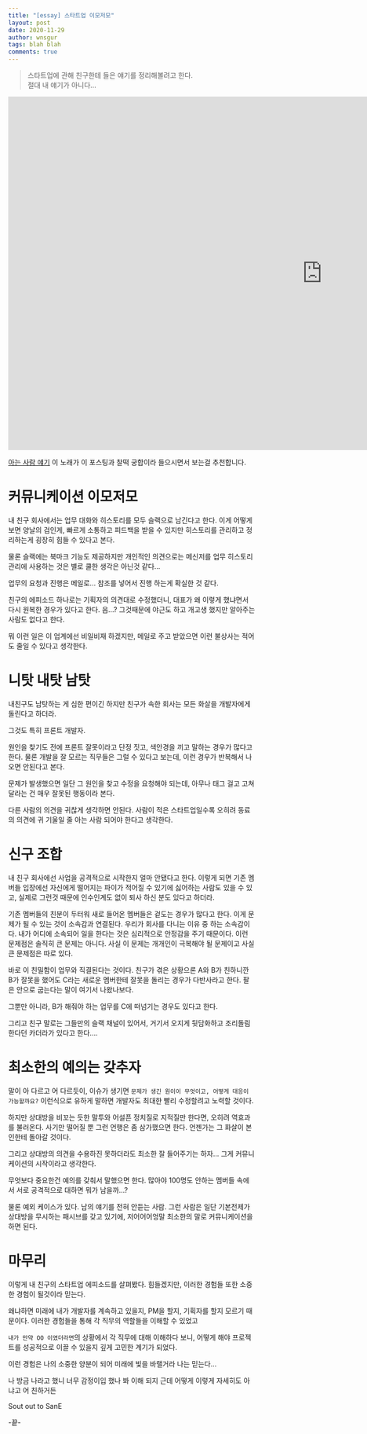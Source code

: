 ```yaml
---
title: "[essay] 스타트업 이모저모"
layout: post
date: 2020-11-29
author: wnsgur
tags: blah blah
comments: true
---
```


> 스타트업에 관해 친구한테 들은 얘기를 정리해볼려고 한다.  
> 절대 내 얘기가 아니다...


<iframe width="1280" height="720" src="https://www.youtube.com/embed/eVdjb3AtKpM?autohide=0" frameborder="0" allow="accelerometer; autoplay; clipboard-write; encrypted-media; gyroscope; picture-in-picture" allowfullscreen></iframe>  


[아는 사람 얘기]("https://www.youtube.com/embed/eVdjb3AtKpM) 이 노래가 이 포스팅과 찰떡 궁합이라 들으시면서 보는걸 추천합니다.


# 커뮤니케이션 이모저모

내 친구 회사에서는 업무 대화와 히스토리를 모두 슬랙으로 남긴다고 한다. 이게 어떻게 보면 양날의 검인게, 빠르게 소통하고 피드백을 받을 수 있지만 히스토리를 관리하고 정리하는게 굉장히 힘들 수 있다고 본다.

물론 슬랙에는 북마크 기능도 제공하지만 개인적인 의견으로는 메신저를 업무 히스토리 관리에 사용하는 것은 별로 쿨한 생각은 아닌것 같다...

업무의 요청과 진행은 메일로... 참조를 넣어서 진행 하는게 확실한 것 같다.

친구의 에피소드 하나로는 기획자의 의견대로 수정했더니, 대표가 왜 이렇게 했냐면서 다시 원복한 경우가 있다고 한다. 음...? 그것때문에 야근도 하고 개고생 했지만 알아주는 사람도 없다고 한다. 

뭐 이런 일은 이 업계에선 비일비재 하겠지만, 메일로 주고 받았으면 이런 불상사는 적어도 줄일 수 있다고 생각한다.

# 니탓 내탓 남탓
내친구도 남탓하는 게 심한 편이긴 하지만 친구가 속한 회사는 모든 화살을 개발자에게 돌린다고 하더라.

그것도 특히 프론트 개발자.

원인을 찾기도 전에 프론트 잘못이라고 단정 짓고, 색안경을 끼고 말하는 경우가 많다고 한다. 물론 개발을 잘 모르는 직무들은 그럴 수 있다고 보는데, 이런 경우가 반복해서 나오면 안된다고 본다.

문제가 발생했으면 일단 그 원인을 찾고 수정을 요청해야 되는데, 아무나 태그 걸고 고쳐달라는 건 매우 잘못된 행동이라 본다.

다른 사람의 의견을 귀찮게 생각하면 안된다. 
사람이 적은 스타트업일수록 오히려 동료의 의견에 귀 기울일 줄 아는 사람 되어야 한다고 생각한다.

# 신구 조합
내 친구 회사에선 사업을 공격적으로 시작한지 얼마 안됐다고 한다. 이렇게 되면 기존 멤버들 입장에선 자신에게 떨어지는 파이가 적어질 수 있기에 싫어하는 사람도 있을 수 있고, 실제로 그런것 때문에 인수인계도 없이 퇴사 하신 분도 있다고 하더라. 

기존 멤버들의 친분이 두터워 새로 들어온 멤버들은 겉도는 경우가 많다고 한다. 이게 문제가 될 수 있는 것이 소속감과 연결된다. 우리가 회사를 다니는 이유 중 하는 소속감이다. 내가 어디에 소속되어 일을 한다는 것은 심리적으로 안정감을 주기 때문이다.
이런 문제점은 솔직히 큰 문제는 아니다. 사실 이 문제는 개개인이 극복해야 될 문제이고 사실 큰 문제점은 따로 있다.

바로 이 친밀함이 업무와 직결된다는 것이다. 친구가 겪은 상황으론 A와 B가 친하니깐 B가 잘못을 했어도 C라는 새로운 멤버한테 잘못을 돌리는 경우가 다반사라고 한다.
팔은 안으로 굽는다는 말이 여기서 나왔나보다.

그뿐만 아니라, B가 해줘야 하는 업무를 C에 떠넘기는 경우도 있다고 한다. 

그리고 친구 말로는 그들만의 슬랙 채널이 있어서, 거기서 오지게 뒷담화하고 조리돌림 한다던 카더라가 있다고 한다....


# 최소한의 예의는 갖추자
말이 아 다르고 어 다르듯이, 이슈가 생기면 `문제가 생긴 원이이 무엇이고, 어떻게 대응이 가능할까요?` 이런식으로 유하게 말하면 개발자도 최대한 빨리 수정할려고 노력할 것이다.

하지만 상대방을 비꼬는 듯한 말투와 어설픈 정치질로 지적질만 한다면, 오히려 역효과를 불러온다. 사기만 떨어질 뿐 그런 언행은 좀 삼가했으면 한다.
언젠가는 그 화살이 본인한테 돌아갈 것이다.

그리고 상대방의 의견을 수용하진 못하더라도 최소한 잘 들어주기는 하자... 그게 커뮤니케이션의 시작이라고 생각한다. 

무엇보다 중요한건 예의를 갖춰서 말했으면 한다. 많아야 100명도 안하는 멤버들 속에서 서로 공격적으로 대하면 뭐가 남을까...? 

물론 예외 케이스가 있다. 남의 얘기를 전혀 안듣는 사람. 그런 사람은 일단 기본전제가 상대방을 무시하는 패시브를 갖고 있기에, 저어어어엉말 최소한의 말로 커뮤니케이션을 하면 된다.

# 마무리
이렇게 내 친구의 스타트업 에피소드를 살펴봤다. 힘들겠지만, 이러한 경험들 또한 소중한 경험이 될것이라 믿는다.

왜냐하면 미래에 내가 개발자를 계속하고 있을지, PM을 할지, 기획자를 할지 모르기 때문이다. 이러한 경험들을 통해 각 직무의 역할들을 이해할 수 있었고

`내가 만약 OO 이였더라면`의 상황에서 각 직무에 대해 이해하다 보니, 어떻게 해야 프로젝트를 성공적으로 이끌 수 있을지 깊게 고민한 계기가 되었다.

이런 경험은 나의 소중한 양분이 되어 미래에 빛을 바랠거라 나는 믿는다...

나 방금 나라고 했니
너무 감정이입 했나 봐 이해 되지
근데 어떻게 이렇게 자세히도 아냐고
어 친하거든

Sout out to SanE

-끝- 

